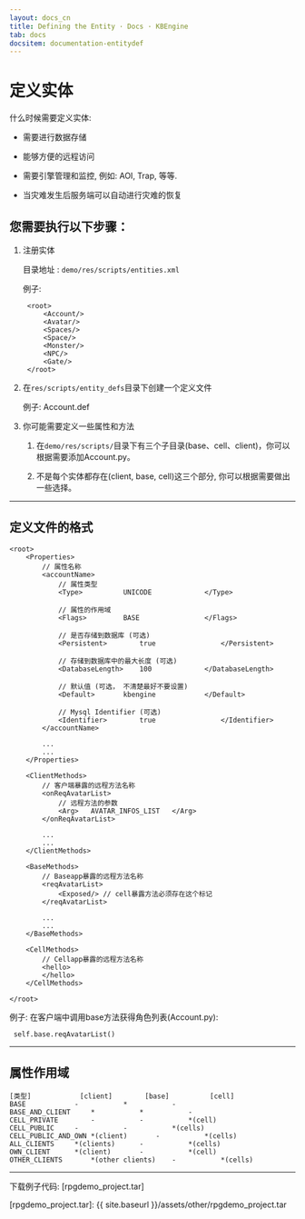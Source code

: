 ```yaml
---
layout: docs_cn
title: Defining the Entity · Docs · KBEngine
tab: docs
docsitem: documentation-entitydef
---
```


定义实体
====================

什么时候需要定义实体:

* 需要进行数据存储

* 能够方便的远程访问

* 需要引擎管理和监控, 例如: AOI, Trap, 等等.

* 当灾难发生后服务端可以自动进行灾难的恢复


您需要执行以下步骤：
-----------------------------------------

1. 注册实体

	目录地址 : `demo/res/scripts/entities.xml`

	例子:

		<root>
			<Account/>
			<Avatar/>
			<Spaces/>
			<Space/>
			<Monster/>
			<NPC/>
			<Gate/>
		</root>


2. 在`res/scripts/entity_defs`目录下创建一个定义文件

	例子: Account.def


3. 你可能需要定义一些属性和方法

	1. 在`demo/res/scripts/`目录下有三个子目录(base、cell、client)，你可以根据需要添加Account.py。

	2. 不是每个实体都存在(client, base, cell)这三个部分, 你可以根据需要做出一些选择。


-----------------------------------------


定义文件的格式
-----------------------------------------

	<root>
		<Properties>
			// 属性名称
			<accountName>
				// 属性类型
				<Type>			UNICODE				</Type>

				// 属性的作用域
				<Flags>			BASE				</Flags>

				// 是否存储到数据库 (可选)
				<Persistent>		true				</Persistent>

				// 存储到数据库中的最大长度 (可选)
				<DatabaseLength> 	100				</DatabaseLength>

				// 默认值 (可选， 不清楚最好不要设置)
				<Default>		kbengine			</Default>

				// Mysql Identifier (可选)
				<Identifier>		true				</Identifier>
			</accountName>
			
			...
			...
		</Properties>

		<ClientMethods>
			// 客户端暴露的远程方法名称
			<onReqAvatarList>
				// 远程方法的参数
				<Arg>	AVATAR_INFOS_LIST	</Arg>
			</onReqAvatarList>

			...
			...
		</ClientMethods>

		<BaseMethods>
			// Baseapp暴露的远程方法名称
			<reqAvatarList>
				<Exposed/> // cell暴露方法必须存在这个标记
			</reqAvatarList>
			
			...
			...
		</BaseMethods>

		<CellMethods>
			// Cellapp暴露的远程方法名称
			<hello>
			</hello>
		</CellMethods>

	</root>

例子: 在客户端中调用base方法获得角色列表(Account.py):

	 self.base.reqAvatarList()


-----------------------------------------


属性作用域
-----------------------------------------

	[类型]			[client]		[base]			[cell]
	BASE			-			*			-
	BASE_AND_CLIENT		*			*			-
	CELL_PRIVATE		-			-			*(cell)
	CELL_PUBLIC		-			-			*(cells)
	CELL_PUBLIC_AND_OWN	*(client)		-			*(cells)
	ALL_CLIENTS		*(clients)		-			*(cells)
	OWN_CLIENT		*(client)		-			*(cell)
	OTHER_CLIENTS		*(other clients)	-			*(cells)



-----------------------------------------------

下载例子代码: 
[rpgdemo_project.tar]



[rpgdemo_project.tar]: {{ site.baseurl }}/assets/other/rpgdemo_project.tar